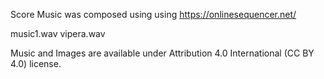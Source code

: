 Score
Music was composed using using https://onlinesequencer.net/

music1.wav
vipera.wav

Music and Images are available under Attribution 4.0 International (CC BY 4.0) license.

